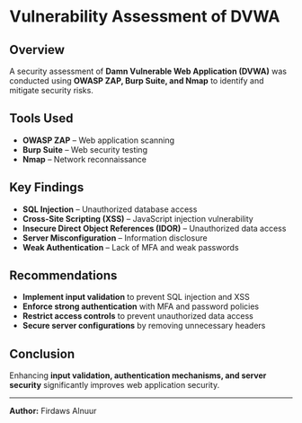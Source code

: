 
# Vulnerability Assessment of DVWA

## Overview
A security assessment of **Damn Vulnerable Web Application (DVWA)** was conducted using **OWASP ZAP, Burp Suite, and Nmap** to identify and mitigate security risks.

## Tools Used
- **OWASP ZAP** – Web application scanning
- **Burp Suite** – Web security testing
- **Nmap** – Network reconnaissance

## Key Findings
- **SQL Injection** – Unauthorized database access
- **Cross-Site Scripting (XSS)** – JavaScript injection vulnerability
- **Insecure Direct Object References (IDOR)** – Unauthorized data access
- **Server Misconfiguration** – Information disclosure
- **Weak Authentication** – Lack of MFA and weak passwords

## Recommendations
- **Implement input validation** to prevent SQL injection and XSS
- **Enforce strong authentication** with MFA and password policies
- **Restrict access controls** to prevent unauthorized data access
- **Secure server configurations** by removing unnecessary headers

## Conclusion
Enhancing **input validation, authentication mechanisms, and server security** significantly improves web application security.

---

**Author:** Firdaws Alnuur  
